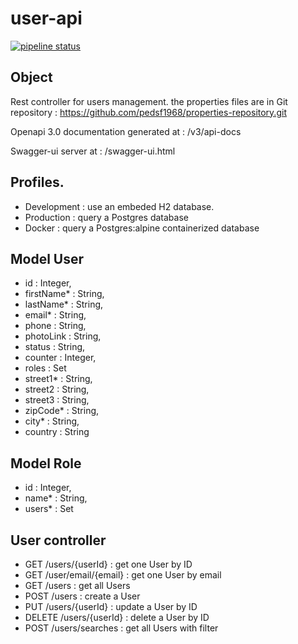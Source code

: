 # user-api

[![pipeline status](https://gitlab.com/library3/website/user-api/badges/master/pipeline.svg)](https://gitlab.com/library3/website/user-api/-/commits/master)

## Object
Rest controller for users management. the properties files are in Git repository :
https://github.com/pedsf1968/properties-repository.git

Openapi 3.0 documentation generated at :
/v3/api-docs

Swagger-ui server at :
/swagger-ui.html

## Profiles.
- Development : use an embeded H2 database.
- Production : query a Postgres database
- Docker : query a Postgres:alpine containerized database

## Model User
- id : Integer,
- firstName* : String,
- lastName* : String,
- email* : String,
- phone : String,
- photoLink : String,
- status : String,
- counter : Integer,
- roles : Set<Role>
- street1* : String,
- street2 : String,
- street3 : String,
- zipCode* : String,
- city* : String,
- country : String

## Model Role
- id : Integer,
- name* : String,
- users* : Set<User> 
   
## User controller
- GET /users/{userId} : get one User by ID
- GET /user/email/{email} : get one User by email
- GET /users : get all Users
- POST /users : create a User
- PUT /users/{userId} : update a User by ID
- DELETE /users/{userId} : delete a User by ID
- POST /users/searches : get all Users with filter
